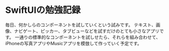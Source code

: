 # SwiftUIの勉強記録
毎日、何かしらのコンポーネントを試していくという試みです。
テキスト、画像、ナビゲート、ピッカー、タブビューなどを試すだけのとても小さなアプリです。
一通りの標準的なコンポーネントを試しせたら、それらを組み合わせて、iPhoneの写真アプリやMusicアプリを模倣して作っていく予定です。
